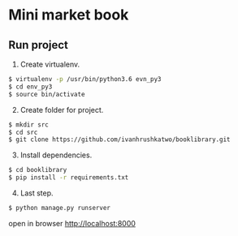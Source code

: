 Mini market book
====================

Run project
--------------------

1. Create virtualenv.
```sh
$ virtualenv -p /usr/bin/python3.6 evn_py3
$ cd env_py3
$ source bin/activate
```

2. Create folder for project.
```sh
$ mkdir src
$ cd src
$ git clone https://github.com/ivanhrushkatwo/booklibrary.git
```

3. Install dependencies.
```sh
$ cd booklibrary
$ pip install -r requirements.txt
```

4. Last step.
```sh
$ python manage.py runserver
```

open in browser [http://localhost:8000](http://localhost:8000)

